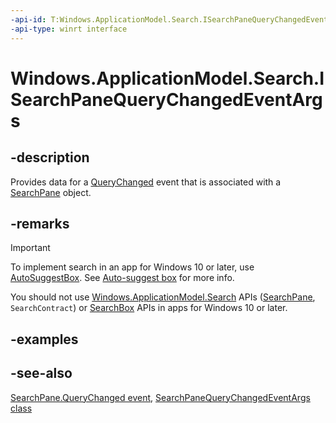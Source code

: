 ```yaml
---
-api-id: T:Windows.ApplicationModel.Search.ISearchPaneQueryChangedEventArgs
-api-type: winrt interface
---
```


<!-- Interface syntax.
public interface ISearchPaneQueryChangedEventArgs : 
-->

# Windows.ApplicationModel.Search.ISearchPaneQueryChangedEventArgs

## -description

Provides data for a [QueryChanged](searchpane_querychanged.md) event that is associated with a [SearchPane](searchpane.md) object.

## -remarks

> [!IMPORTANT]
> To implement search in an app for Windows 10 or later, use [AutoSuggestBox](/uwp/api/windows.ui.xaml.controls.autosuggestbox). See [Auto-suggest box](/windows/apps/design/controls/auto-suggest-box) for more info.
>
> You should not use [Windows.ApplicationModel.Search](/uwp/api/windows.applicationmodel.search) APIs ([SearchPane](/uwp/api/windows.applicationmodel.search.searchpane), `SearchContract`) or [SearchBox](../windows.ui.xaml.controls/searchbox.md) APIs in apps for Windows 10 or later.

## -examples

## -see-also

[SearchPane.QueryChanged event](searchpane_querychanged.md), [SearchPaneQueryChangedEventArgs class](searchpanequerychangedeventargs.md)

